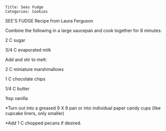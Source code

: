 ~~~ recipe-info
Title: Sees Fudge
Categories: Cookies
~~~

SEE'S FUDGE  Recipe from Laura Ferguson

Combine the following in a large saucepan and cook together for 6 minutes:

2 C sugar

3/4 C evaporated milk

Add and stir to melt:

2 C miniature marshmallows

1  C chocolate chips

1/4 C butter

1tsp vanilla

*Turn out into a greased 9 X 9 pan or into individual paper candy cups (like cupcake liners, only
smaller)

*Add 1 C chopped pecans if desired.
